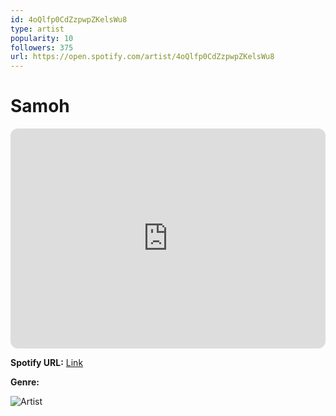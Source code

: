 ```yaml
---
id: 4oQlfp0CdZzpwpZKelsWu8
type: artist
popularity: 10
followers: 375
url: https://open.spotify.com/artist/4oQlfp0CdZzpwpZKelsWu8
---
```

# Samoh

<iframe style="border-radius:12px" src="https://open.spotify.com/embed/artist/4oQlfp0CdZzpwpZKelsWu8" width="100%" height="352" frameBorder="0" allowfullscreen="" allow="autoplay; clipboard-write; encrypted-media; fullscreen; picture-in-picture" loading="lazy"></iframe>

**Spotify URL:** [Link](https://open.spotify.com/artist/4oQlfp0CdZzpwpZKelsWu8)

**Genre:** 

![Artist](https://i.scdn.co/image/ab6761610000e5eb6b7081cdc2bb1b20b7f6d6b1)
